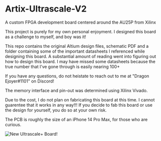 # Artix-Ultrascale-V2
A custom FPGA development board centered around the AU25P from Xilinx


This project is purely for my own personal enjoyment. I designed this board as a challenge to myself, and boy was it! 

This repo contains the original Altium design files, schematic PDF and a folder containing some of the important datasheets I referenced while designing this board. A substantial amount of reading went into figuring out how to design this board. I may have missed some datasheets because the true number that I've gone through is easily nearing 100+

If you have any questions, do not heistate to reach out to me at "Dragon Ejoyer#1101" on Discord! 

The memory interface and pin-out was determined using Xilinx Vivado. 

Due to the cost, I do not plan on fabricating this board at this time. I cannot guarentee that it works in any way!!! If you decide to fab this board or use the design for yourself, you do so at your own risk. 

The PCB is roughly the size of an iPhone 14 Pro Max, for those who are curious. 

![New Ultrascale+ Board!](https://imgur.com/a/6OIIwEj)
